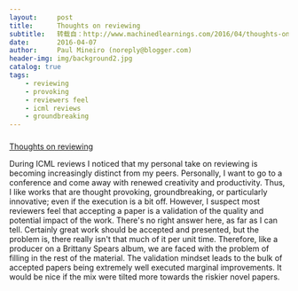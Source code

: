 ```yaml
---
layout:     post
title:      Thoughts on reviewing
subtitle:   转载自：http://www.machinedlearnings.com/2016/04/thoughts-on-reviewing.html
date:       2016-04-07
author:     Paul Mineiro (noreply@blogger.com)
header-img: img/background2.jpg
catalog: true
tags:
    - reviewing
    - provoking
    - reviewers feel
    - icml reviews
    - groundbreaking
---
```


### 
[Thoughts on reviewing](http://www.machinedlearnings.com/2016/04/thoughts-on-reviewing.html)



During ICML reviews I noticed that my personal take on reviewing is becoming increasingly distinct from my peers. Personally, I want to go to a conference and come away with renewed creativity and productivity. Thus, I like works that are thought provoking, groundbreaking, or particularly innovative; even if the execution is a bit off. However, I suspect most reviewers feel that accepting a paper is a validation of the quality and potential impact of the work. There's no right answer here, as far as I can tell. Certainly great work should be accepted and presented, but the problem is, there really isn't that much of it per unit time. Therefore, like a producer on a Brittany Spears album, we are faced with the problem of filling in the rest of the material. The validation mindset leads to the bulk of accepted papers being extremely well executed marginal improvements. It would be nice if the mix were tilted more towards the riskier novel papers.
